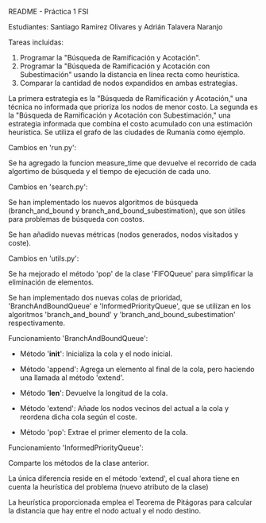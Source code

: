 README - Práctica 1 FSI

Estudiantes: Santiago Ramirez Olivares y Adrián Talavera Naranjo


Tareas incluidas:

1. Programar la "Búsqueda de Ramificación y Acotación".
2. Programar la "Búsqueda de Ramificación y Acotación con Subestimación" usando la distancia en línea recta como heurística. 
3. Comparar la cantidad de nodos expandidos en ambas estrategias.

La primera estrategia es la "Búsqueda de Ramificación y Acotación," una técnica no informada que prioriza los nodos de menor costo. La segunda es la "Búsqueda de Ramificación y Acotación con Subestimación," una estrategia informada que combina el costo acumulado con una estimación heurística. Se utiliza el grafo de las ciudades de Rumanía como ejemplo.


Cambios en 'run.py':

Se ha agregado la funcion measure_time que devuelve el recorrido de cada algortimo de búsqueda y el tiempo de ejecución de cada uno.


Cambios en 'search.py':

Se han implementado los nuevos algoritmos de búsqueda (branch_and_bound y branch_and_bound_subestimation), que son útiles para problemas de búsqueda con costos.

Se han añadido nuevas métricas (nodos generados, nodos visitados y coste).


Cambios en 'utils.py':

Se ha mejorado el método 'pop' de la clase 'FIFOQueue' para simplificar la eliminación de elementos.

Se han implementado dos nuevas colas de prioridad, 'BranchAndBoundQueue' e 'InformedPriorityQueue', que se utilizan en los algoritmos 'branch_and_bound' y 'branch_and_bound_subestimation' respectivamente.


Funcionamiento 'BranchAndBoundQueue':

- Método '__init__': Inicializa la cola y el nodo inicial.

- Método 'append': Agrega un elemento al final de la cola, pero haciendo una llamada al método 'extend'.

- Método '__len__': Devuelve la longitud de la cola.

- Método 'extend': Añade los nodos vecinos del actual a la cola y reordena dicha cola según el coste.

- Método 'pop': Extrae el primer elemento de la cola.

Funcionamiento 'InformedPriorityQueue':

Comparte los métodos de la clase anterior. 

La única diferencia reside en el método 'extend', el cual ahora tiene en cuenta la heurística del problema (nuevo atributo de la clase)

La heurística proporcionada emplea el Teorema de Pitágoras para calcular la distancia que hay entre el nodo actual y el nodo destino.
